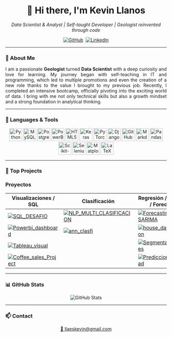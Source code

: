 <h1 align="center">👋 Hi there, I'm Kevin Llanos</h1>

<p align="center">
  <em>Data Scientist & Analyst | Self-taught Developer | Geologist reinvented through code</em>
</p>

<p align="center">
  <!--<a href="#"><img src="https://img.shields.io/badge/-Portfolio-red?style=for-the-badge&logo=appveyor&logoColor=white" alt="Portfolio"></a>-->
  <a href="https://github.com/LLAES07"><img src="https://img.shields.io/badge/-GitHub-000?style=for-the-badge&logo=github&logoColor=white" alt="GitHub"></a>&nbsp;
  <a href="https://www.linkedin.com/in/kevin-llanos-espinoza-040a73319"><img src="https://img.shields.io/badge/-LinkedIn-blue?style=for-the-badge&logo=linkedin&logoColor=white" alt="LinkedIn"></a>
</p>

---

### 🧭 About Me

<p align="justify">
I am a passionate <strong>Geologist</strong> turned <strong>Data Scientist</strong> with a deep curiosity and love for learning. My journey began with self-teaching in IT and programming, which led to multiple promotions and even the creation of a new role thanks to the value I brought to my previous job. Recently, I completed an intensive bootcamp, officially pivoting into the exciting world of data. I bring with me not only technical skills but also a growth mindset and a strong foundation in analytical thinking.
</p>

---

### 🔧 Languages & Tools

<p align="center">
  <img src="https://cdn.jsdelivr.net/gh/devicons/devicon/icons/python/python-original-wordmark.svg" alt="Python" width="40px"/>
  <img src="https://cdn.jsdelivr.net/gh/devicons/devicon/icons/mysql/mysql-original-wordmark.svg" alt="MySQL" width="40px"/>
  <img src="https://cdn.jsdelivr.net/gh/devicons/devicon/icons/postgresql/postgresql-original-wordmark.svg" alt="PostgreSQL" width="40px"/>
  <img src="https://img.icons8.com/?size=40&id=qYfwpsRXEcpc&format=png&color=000000" alt="PowerBI" width="40px"/>
  <img src="https://cdn.jsdelivr.net/gh/devicons/devicon/icons/html5/html5-plain.svg" alt="HTML5" width="40px"/>
  <img src="https://cdn.jsdelivr.net/gh/devicons/devicon/icons/keras/keras-original.svg" width="40px" alt="Keras"/>
  <img src="https://cdn.jsdelivr.net/gh/devicons/devicon/icons/pytorch/pytorch-original.svg" width="40px" alt="PyTorch"/>
  <img src="https://cdn.jsdelivr.net/gh/devicons/devicon/icons/django/django-plain.svg" width="40px" alt="Django"/>
  <img src="https://cdn.jsdelivr.net/gh/devicons/devicon/icons/github/github-original.svg" alt="GitHub" width="40px"/>
  <img src="https://cdn.jsdelivr.net/gh/devicons/devicon/icons/markdown/markdown-original.svg" alt="Markdown" width="40px"/>
  <img src="https://cdn.jsdelivr.net/gh/devicons/devicon/icons/pandas/pandas-original-wordmark.svg" alt="Pandas" width="40px"/>
  <img src="https://cdn.jsdelivr.net/gh/devicons/devicon/icons/scikitlearn/scikitlearn-original.svg" alt="Scikit-learn" width="40px"/>
  <img src="https://cdn.jsdelivr.net/gh/devicons/devicon/icons/selenium/selenium-original.svg" alt="Selenium" width="40px"/>
  <img src="https://cdn.jsdelivr.net/gh/devicons/devicon/icons/matplotlib/matplotlib-original-wordmark.svg" alt="Matplotlib" width="40px"/>
  <img src="https://cdn.jsdelivr.net/gh/devicons/devicon/icons/latex/latex-original.svg" alt="LaTeX" width="40px"/>
</p>

---

### 🚀 Top Projects 

### Proyectos

| Visualizaciones / SQL | Clasificación | Regresión / Clustering / Forecasting|
|-----------------------|---------------|-----------|
| [![SQL_DESAFIO](https://denvercoder1-github-readme-stats.vercel.app/api/pin/?username=LLAES07&repo=SQL_DESAFIO&theme=dark)](https://github.com/LLAES07/SQL_DESAFIO) | [![NLP_MULTI_CLASIFICACION](https://denvercoder1-github-readme-stats.vercel.app/api/pin/?username=LLAES07&repo=NLP_MULTI_CLASIFICACION&theme=dark)](https://github.com/LLAES07/NLP_MULTI_CLASIFICACION) | [![Forecasting-SARIMA](https://denvercoder1-github-readme-stats.vercel.app/api/pin/?username=LLAES07&repo=Forecasting-SARIMA&theme=dark)](https://github.com/LLAES07/Forecasting-SARIMA) |
| [![Powerbi_dashboard](https://denvercoder1-github-readme-stats.vercel.app/api/pin/?username=LLAES07&repo=Powerbi_dashboard&theme=dark)](https://github.com/LLAES07/Powerbi_dashboard) | [![ann_clasfi](https://denvercoder1-github-readme-stats.vercel.app/api/pin/?username=LLAES07&repo=ann_clasfi&theme=dark)](https://github.com/LLAES07/ann_clasfi) | [![house_data_prediction](https://denvercoder1-github-readme-stats.vercel.app/api/pin/?username=LLAES07&repo=house_data_prediction&theme=dark)](https://github.com/LLAES07/house_data_prediction) |
| [![Tableau_visual](https://denvercoder1-github-readme-stats.vercel.app/api/pin/?username=LLAES07&repo=Tableau_visual&theme=dark)](https://github.com/LLAES07/Tableau_visual) | | [![Segmentacion_clientes](https://denvercoder1-github-readme-stats.vercel.app/api/pin/?username=LLAES07&repo=Segmentacion_clientes&theme=dark)](https://github.com/LLAES07/Segmentacion_clientes) |
| [![Coffee_sales_Project](https://denvercoder1-github-readme-stats.vercel.app/api/pin/?username=LLAES07&repo=Coffee_sales_Project&theme=dark)](https://github.com/LLAES07/Coffee_sales_Project) | | [![Prediccion_electricidad](https://denvercoder1-github-readme-stats.vercel.app/api/pin/?username=LLAES07&repo=Prediccion_electricidad&theme=dark)](https://github.com/LLAES07/Prediccion_electricidad)|

---

### 📊 GitHub Stats

<p align="center">
  <img src="https://github-readme-stats.vercel.app/api?username=LLAES07&show_icons=true&theme=dark&hide_border=false&bg_color=0D1017&title_color=E8EDF3&icon_color=E8EDF3" alt="GitHub Stats"/>
</p>

---

### 📫 Contact

<p align="center">
  <a href="mailto:llaeskevin@gmail.com">📧 llaeskevin@gmail.com</a>
</p>

